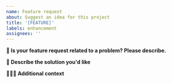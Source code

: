 ```yaml
---
name: Feature request
about: Suggest an idea for this project
title: '[FEATURE]'
labels: enhancement
assignees: ''
---
```


**📝 Is your feature request related to a problem? Please describe.**

<!-- A clear and concise description of what the problem is. Ex. I'm always frustrated when [...] -->

**🧬 Describe the solution you'd like**

<!-- A clear and concise description of what you want to happen. -->

**👩🏼‍💻 Additional context**

<!-- Add any other context or screenshots about the feature request here. -->
